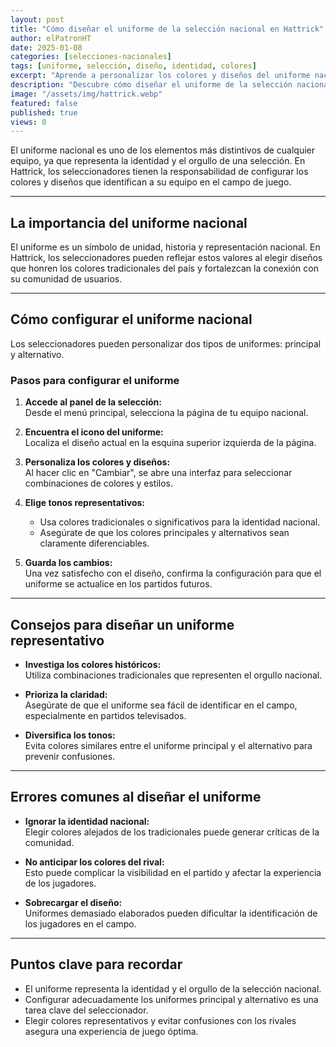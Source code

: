 ```yaml
---
layout: post
title: "Cómo diseñar el uniforme de la selección nacional en Hattrick"
author: elPatronHT
date: 2025-01-08
categories: [selecciones-nacionales]
tags: [uniforme, selección, diseño, identidad, colores]
excerpt: "Aprende a personalizar los colores y diseños del uniforme nacional en Hattrick y su impacto en la identidad del equipo."
description: "Descubre cómo diseñar el uniforme de la selección nacional en Hattrick. Personaliza colores, crea identidad y mejora la imagen de tu equipo."
image: "/assets/img/hattrick.webp"
featured: false
published: true
views: 0
---
```


El uniforme nacional es uno de los elementos más distintivos de cualquier equipo, ya que representa la identidad y el orgullo de una selección. En Hattrick, los seleccionadores tienen la responsabilidad de configurar los colores y diseños que identifican a su equipo en el campo de juego.

---

## La importancia del uniforme nacional

El uniforme es un símbolo de unidad, historia y representación nacional. En Hattrick, los seleccionadores pueden reflejar estos valores al elegir diseños que honren los colores tradicionales del país y fortalezcan la conexión con su comunidad de usuarios.

---

## Cómo configurar el uniforme nacional

Los seleccionadores pueden personalizar dos tipos de uniformes: principal y alternativo.

### Pasos para configurar el uniforme

1. **Accede al panel de la selección:**  
   Desde el menú principal, selecciona la página de tu equipo nacional.

2. **Encuentra el icono del uniforme:**  
   Localiza el diseño actual en la esquina superior izquierda de la página.

3. **Personaliza los colores y diseños:**  
   Al hacer clic en "Cambiar", se abre una interfaz para seleccionar combinaciones de colores y estilos.

4. **Elige tonos representativos:**

   - Usa colores tradicionales o significativos para la identidad nacional.
   - Asegúrate de que los colores principales y alternativos sean claramente diferenciables.

5. **Guarda los cambios:**  
   Una vez satisfecho con el diseño, confirma la configuración para que el uniforme se actualice en los partidos futuros.

---

## Consejos para diseñar un uniforme representativo

- **Investiga los colores históricos:**  
   Utiliza combinaciones tradicionales que representen el orgullo nacional.

- **Prioriza la claridad:**  
   Asegúrate de que el uniforme sea fácil de identificar en el campo, especialmente en partidos televisados.

- **Diversifica los tonos:**  
   Evita colores similares entre el uniforme principal y el alternativo para prevenir confusiones.

---

## Errores comunes al diseñar el uniforme

- **Ignorar la identidad nacional:**  
   Elegir colores alejados de los tradicionales puede generar críticas de la comunidad.

- **No anticipar los colores del rival:**  
   Esto puede complicar la visibilidad en el partido y afectar la experiencia de los jugadores.

- **Sobrecargar el diseño:**  
   Uniformes demasiado elaborados pueden dificultar la identificación de los jugadores en el campo.

---

## Puntos clave para recordar

- El uniforme representa la identidad y el orgullo de la selección nacional.
- Configurar adecuadamente los uniformes principal y alternativo es una tarea clave del seleccionador.
- Elegir colores representativos y evitar confusiones con los rivales asegura una experiencia de juego óptima.
